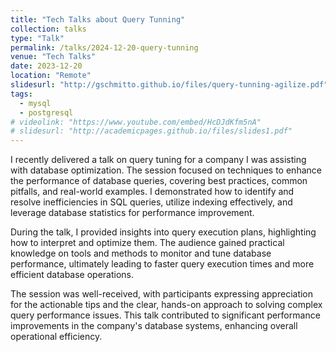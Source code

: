 ```yaml
---
title: "Tech Talks about Query Tunning"
collection: talks
type: "Talk"
permalink: /talks/2024-12-20-query-tunning
venue: "Tech Talks"
date: 2023-12-20
location: "Remote"
slidesurl: "http://gschmitto.github.io/files/query-tunning-agilize.pdf"
tags:
  - mysql
  - postgresql
# videolink: "https://www.youtube.com/embed/HcDJdKfm5nA"
# slidesurl: "http://academicpages.github.io/files/slides1.pdf"
---
```

I recently delivered a talk on query tuning for a company I was assisting with database optimization. The session focused on techniques to enhance the performance of database queries, covering best practices, common pitfalls, and real-world examples. I demonstrated how to identify and resolve inefficiencies in SQL queries, utilize indexing effectively, and leverage database statistics for performance improvement.

During the talk, I provided insights into query execution plans, highlighting how to interpret and optimize them. The audience gained practical knowledge on tools and methods to monitor and tune database performance, ultimately leading to faster query execution times and more efficient database operations.

The session was well-received, with participants expressing appreciation for the actionable tips and the clear, hands-on approach to solving complex query performance issues. This talk contributed to significant performance improvements in the company's database systems, enhancing overall operational efficiency.